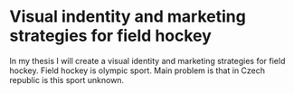 # Visual indentity and marketing strategies for field hockey

In my thesis I will create a visual identity and marketing strategies for field hockey. Field hockey is olympic sport. Main problem is that in Czech republic is this sport unknown.
